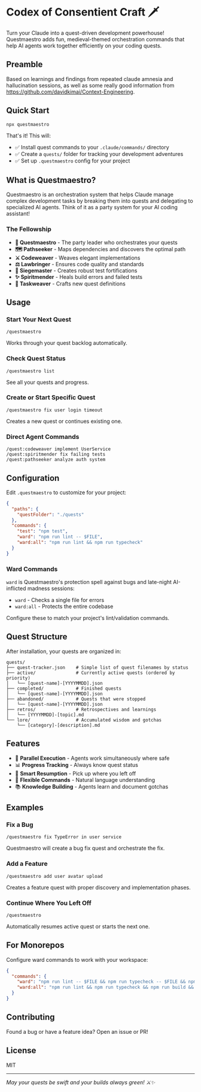 # Codex of Consentient Craft 🗡️

Turn your Claude into a quest-driven development powerhouse! Questmaestro adds fun, medieval-themed orchestration commands that help AI agents work together efficiently on your coding quests.

## Preamble
Based on learnings and findings from repeated claude amnesia and hallucination sessions, as well as some really good information from https://github.com/davidkimai/Context-Engineering.

## Quick Start

```bash
npx questmaestro
```

That's it! This will:
- ✅ Install quest commands to your `.claude/commands/` directory  
- ✅ Create a `quests/` folder for tracking your development adventures
- ✅ Set up `.questmaestro` config for your project

## What is Questmaestro?

Questmaestro is an orchestration system that helps Claude manage complex development tasks by breaking them into quests and delegating to specialized AI agents. Think of it as a party system for your AI coding assistant!

### The Fellowship

- **🎯 Questmaestro** - The party leader who orchestrates your quests
- **🗺️ Pathseeker** - Maps dependencies and discovers the optimal path  
- **⚔️ Codeweaver** - Weaves elegant implementations
- **⚖️ Lawbringer** - Ensures code quality and standards
- **🏰 Siegemaster** - Creates robust test fortifications
- **✨ Spiritmender** - Heals build errors and failed tests
- **📜 Taskweaver** - Crafts new quest definitions

## Usage

### Start Your Next Quest
```
/questmaestro
```
Works through your quest backlog automatically.

### Check Quest Status  
```
/questmaestro list
```
See all your quests and progress.

### Create or Start Specific Quest
```
/questmaestro fix user login timeout
```
Creates a new quest or continues existing one.

### Direct Agent Commands
```
/quest:codeweaver implement UserService
/quest:spiritmender fix failing tests
/quest:pathseeker analyze auth system
```

## Configuration

Edit `.questmaestro` to customize for your project:

```json
{
  "paths": {
    "questFolder": "./quests"
  },
  "commands": {
    "test": "npm test",
    "ward": "npm run lint -- $FILE",
    "ward:all": "npm run lint && npm run typecheck"
  }
}
```

### Ward Commands

`ward` is Questmaestro's protection spell against bugs and late-night AI-inflicted madness sessions:
- `ward` - Checks a single file for errors
- `ward:all` - Protects the entire codebase

Configure these to match your project's lint/validation commands.

## Quest Structure

After installation, your quests are organized in:

```
quests/
├── quest-tracker.json    # Simple list of quest filenames by status
├── active/               # Currently active quests (ordered by priority)
│   └── [quest-name]-[YYYYMMDD].json
├── completed/            # Finished quests
│   └── [quest-name]-[YYYYMMDD].json
├── abandoned/            # Quests that were stopped
│   └── [quest-name]-[YYYYMMDD].json
├── retros/               # Retrospectives and learnings
│   └── [YYYYMMDD]-[topic].md
└── lore/                 # Accumulated wisdom and gotchas
    └── [category]-[description].md
```

## Features

- 🚀 **Parallel Execution** - Agents work simultaneously where safe
- 📊 **Progress Tracking** - Always know quest status
- 🔄 **Smart Resumption** - Pick up where you left off
- 🎯 **Flexible Commands** - Natural language understanding
- 📚 **Knowledge Building** - Agents learn and document gotchas

## Examples

### Fix a Bug
```
/questmaestro fix TypeError in user service
```
Questmaestro will create a bug fix quest and orchestrate the fix.

### Add a Feature
```
/questmaestro add user avatar upload
```
Creates a feature quest with proper discovery and implementation phases.

### Continue Where You Left Off
```
/questmaestro
```
Automatically resumes active quest or starts the next one.

## For Monorepos

Configure ward commands to work with your workspace:
```json
{
  "commands": {
    "ward": "npm run lint -- $FILE && npm run typecheck -- $FILE && npm run test -- $FILE",
    "ward:all": "npm run lint && npm run typecheck && npm run build && npm run test"
  }
}
```

## Contributing

Found a bug or have a feature idea? Open an issue or PR!

## License

MIT

---

*May your quests be swift and your builds always green! ⚔️✨*